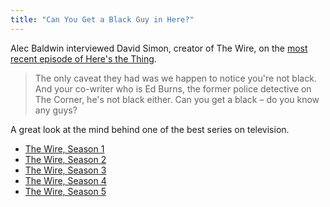 ```yaml
---
title: "Can You Get a Black Guy in Here?"
---
```

<p>Alec Baldwin interviewed David Simon, creator of The Wire, on the <a href="https://www.wnyc.org/shows/heresthething/2013/jun/10/">most recent episode of Here's the Thing</a>.</p>
<blockquote><p>
  The only caveat they had was we happen to notice you're not black. And your co-writer who is Ed Burns, the former police detective on The Corner, he's not black either. Can you get a black – do you know any guys?
</p></blockquote>
<p>A great look at the mind behind one of the best series on television.</p>
<ul>
<li><a href="https://target.georiot.com/Proxy.ashx?tsid=528&GR_URL=https%253A%252F%252Fitunes.apple.com%252Fus%252Ftv-season%252Fthe-wire-season-1%252Fid279170604%253Fuo%253D4%2526partnerId%253D30" target="itunes_store">The Wire, Season 1</a></li>
<li><a href="https://target.georiot.com/Proxy.ashx?tsid=528&GR_URL=https%253A%252F%252Fitunes.apple.com%252Fus%252Ftv-season%252Fthe-wire-season-2%252Fid280940705%253Fuo%253D4%2526partnerId%253D30" target="itunes_store">The Wire, Season 2</a></li>
<li><a href="https://target.georiot.com/Proxy.ashx?tsid=528&GR_URL=https%253A%252F%252Fitunes.apple.com%252Fus%252Ftv-season%252Fthe-wire-season-3%252Fid283524207%253Fuo%253D4%2526partnerId%253D30" target="itunes_store">The Wire, Season 3</a></li>
<li><a href="https://target.georiot.com/Proxy.ashx?tsid=528&GR_URL=https%253A%252F%252Fitunes.apple.com%252Fus%252Ftv-season%252Fthe-wire-season-4%252Fid283524432%253Fuo%253D4%2526partnerId%253D30" target="itunes_store">The Wire, Season 4</a></li>
<li><a href="https://target.georiot.com/Proxy.ashx?tsid=528&GR_URL=https%253A%252F%252Fitunes.apple.com%252Fus%252Ftv-season%252Fthe-wire-season-5%252Fid286103630%253Fuo%253D4%2526partnerId%253D30" target="itunes_store">The Wire, Season 5</a></li>
</ul>
